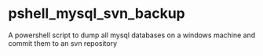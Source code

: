 # pshell_mysql_svn_backup
A powershell script to dump all mysql databases on a windows machine and commit them to an svn repository
